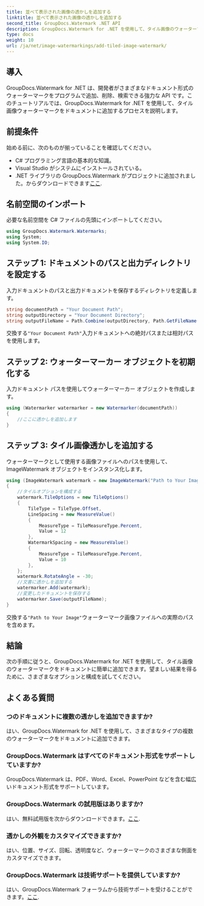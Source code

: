 ```yaml
---
title: 並べて表示された画像の透かしを追加する
linktitle: 並べて表示された画像の透かしを追加する
second_title: GroupDocs.Watermark .NET API
description: GroupDocs.Watermark for .NET を使用して、タイル画像のウォーターマークをドキュメントに追加する方法を学びます。簡単、効率的、カスタマイズ可能。
type: docs
weight: 10
url: /ja/net/image-watermarkings/add-tiled-image-watermark/
---
```

## 導入
GroupDocs.Watermark for .NET は、開発者がさまざまなドキュメント形式のウォーターマークをプログラムで追加、削除、検索できる強力な API です。このチュートリアルでは、GroupDocs.Watermark for .NET を使用して、タイル画像ウォーターマークをドキュメントに追加するプロセスを説明します。
## 前提条件
始める前に、次のものが揃っていることを確認してください。
- C# プログラミング言語の基本的な知識。
- Visual Studio がシステムにインストールされている。
- .NET ライブラリの GroupDocs.Watermark がプロジェクトに追加されました。からダウンロードできます[ここ](https://releases.groupdocs.com/Watermark/net/).

## 名前空間のインポート
必要な名前空間を C# ファイルの先頭にインポートしてください。
```csharp
using GroupDocs.Watermark.Watermarks;
using System;
using System.IO;
```
## ステップ 1: ドキュメントのパスと出力ディレクトリを設定する
入力ドキュメントのパスと出力ドキュメントを保存するディレクトリを定義します。
```csharp
string documentPath = "Your Document Path";
string outputDirectory = "Your Document Directory";
string outputFileName = Path.Combine(outputDirectory, Path.GetFileName(documentPath));
```
交換する`"Your Document Path"`入力ドキュメントへの絶対パスまたは相対パスを使用します。
## ステップ 2: ウォーターマーカー オブジェクトを初期化する
入力ドキュメント パスを使用してウォーターマーカー オブジェクトを作成します。
```csharp
using (Watermarker watermarker = new Watermarker(documentPath))
{
    //ここに透かしを追加します
}
```
## ステップ 3: タイル画像透かしを追加する
ウォーターマークとして使用する画像ファイルへのパスを使用して、ImageWatermark オブジェクトをインスタンス化します。
```csharp
using (ImageWatermark watermark = new ImageWatermark("Path to Your Image"))
{
    //タイルオプションを構成する
    watermark.TileOptions = new TileOptions()
    {
        TileType = TileType.Offset,
        LineSpacing = new MeasureValue()
        {
            MeasureType = TileMeasureType.Percent,
            Value = 12
        },
        WatermarkSpacing = new MeasureValue()
        {
            MeasureType = TileMeasureType.Percent,
            Value = 10
        },
    };
    watermark.RotateAngle = -30;
    //文書に透かしを追加する
    watermarker.Add(watermark);
    //変更したドキュメントを保存する
    watermarker.Save(outputFileName);
}
```
交換する`"Path to Your Image"`ウォーターマーク画像ファイルへの実際のパスを含めます。

## 結論
次の手順に従うと、GroupDocs.Watermark for .NET を使用して、タイル画像のウォーターマークをドキュメントに簡単に追加できます。望ましい結果を得るために、さまざまなオプションと構成を試してください。
## よくある質問
### つのドキュメントに複数の透かしを追加できますか?
はい、GroupDocs.Watermark for .NET を使用して、さまざまなタイプの複数のウォーターマークをドキュメントに追加できます。
### GroupDocs.Watermark はすべてのドキュメント形式をサポートしていますか?
GroupDocs.Watermark は、PDF、Word、Excel、PowerPoint などを含む幅広いドキュメント形式をサポートしています。
### GroupDocs.Watermark の試用版はありますか?
はい、無料試用版を次からダウンロードできます。[ここ](https://releases.groupdocs.com/).
### 透かしの外観をカスタマイズできますか?
はい、位置、サイズ、回転、透明度など、ウォーターマークのさまざまな側面をカスタマイズできます。
### GroupDocs.Watermark は技術サポートを提供していますか?
はい、GroupDocs.Watermark フォーラムから技術サポートを受けることができます。[ここ](https://forum.groupdocs.com/c/watermark/19).